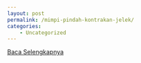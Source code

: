 ```yaml
---
layout: post
permalink: /mimpi-pindah-kontrakan-jelek/
categories:
    - Uncategorized
---
```


[Baca Selengkapnya](/08)